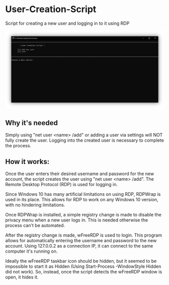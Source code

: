 # User-Creation-Script

Script for creating a new user and logging in to it using RDP

![User-Creation-Script Screenshot](READMEimg.PNG)

## Why it's needed

Simply using "net user \<name\> /add" or adding a user via settings will NOT fully create the user. Logging into the created user is necessary to complete the process.

## How it works:

Once the user enters their desired username and password for the new account, the script creates the user using "net user \<name\> /add". The Remote Desktop Protocol (RDP) is used for logging in.

Since Windows 10 has many artificial limitations on using RDP, RDPWrap is used in its place. This allows for RDP to work on any Windows 10 version, with no hindering limitations.

Once RDPWrap is installed, a simple registry change is made to disable the privacy menu when a new user logs in. This is needed otherwise the process can't be automated.

After the registry change is made, wFreeRDP is used to login. This program allows for automatically entering the username and password to the new account. Using 127.0.0.2 as a connection IP, it can connect to the same computer it's running on.

Ideally the wFreeRDP taskbar icon should be hidden, but it seemed to be impossible to start it as Hidden (Using Start-Process -WindowStyle Hidden did not work). So, instead, once the script detects the wFreeRDP window is open, it hides it.

